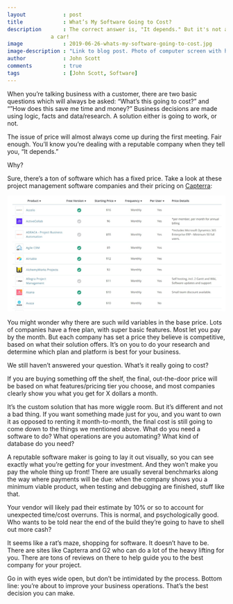 ```yaml
---
layout            : post
title             : What’s My Software Going to Cost?
description       : The correct answer is, "It depends." But it's not anything like buying
              a car!
image             : 2019-06-26-whats-my-software-going-to-cost.jpg
image-description : "Link to blog post. Photo of computer screen with html code going across it."
author            : John Scott
comments          : true
tags              : [John Scott, Software]
---
```


When you’re talking business with a customer, there are two basic questions which will always be asked: “What’s this going to cost?” and “”How does this save me time and money?” Business decisions are made using logic, facts and data/research. A solution either is going to work, or not.

The issue of price will almost always come up during the first meeting. Fair enough. You’ll know you’re dealing with a reputable company when they tell you, “It depends.”

Why?

Sure, there’s a ton of software which has a fixed price. Take a look at these project management software companies and their pricing on <a href="https://www.capterra.com/project-management-software/pricing-guide" target="_blank">Capterra</a>:

<img id="capterra_pricing" class="h-auto w-100" src="/assets/images/blog/content/capterra_pricing.jpg" alt="Capterra Pricing">


You might wonder why there are such wild variables in the base price. Lots of companies have a free plan, with super basic features. Most let you pay by the month. But each company has set a price they believe is competitive, based on what their solution offers. It’s on you to do your research and determine which plan and platform is best for your business.

We still haven’t answered your question. What’s it really going to cost?

If you are buying something off the shelf, the final, out-the-door price will be based on what features/pricing tier you choose, and most companies clearly show you what you get for X dollars a month.

It’s the custom solution that has more wiggle room. But it’s different and not a bad thing. If you want something made just for you, and you want to own it as opposed to renting it month-to-month, the final cost is still going to come down to the things we mentioned above. What do you need a software to do? What operations are you automating? What kind of database do you need?

A reputable software maker is going to lay it out visually, so you can see exactly what you’re getting for your investment. And they won’t make you pay the whole thing up front! There are usually several benchmarks along the way where payments will be due: when the company shows you a minimum viable product, when testing and debugging are finished, stuff like that.

Your vendor will likely pad their estimate by 10% or so to account for unexpected time/cost overruns. This is normal, and psychologically good. Who wants to be told near the end of the build they’re going to have to shell out more cash?

It seems like a rat’s maze, shopping for software. It doesn’t have to be. There are sites like Capterra and G2 who can do a lot of the heavy lifting for you. There are tons of reviews on there to help guide you to the best company for your project.

Go in with eyes wide open, but don’t be intimidated by the process. Bottom line: you’re about to improve your business operations. That’s the best decision you can make.
